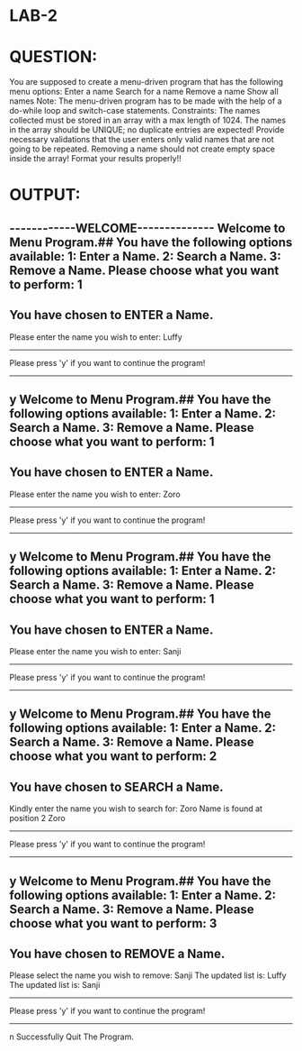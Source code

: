 # LAB-2
# QUESTION:


You are supposed to create a menu-driven program that has the following menu options:
Enter a name
Search for a name
Remove a name
Show all names
Note:
The menu-driven program has to be made with the help of a do-while loop and switch-case statements.
Constraints:
The names collected must be stored in an array with a max length of 1024.
The names in the array should be UNIQUE; no duplicate entries are expected!
Provide necessary validations that the user enters only valid names that are not going to be repeated.
Removing a name should not create empty space inside the array!
Format your results properly!!











# OUTPUT:
------------WELCOME--------------
Welcome to Menu Program.## You have the following options available: 
1: Enter a Name.
2: Search a Name.
3: Remove a Name.
Please choose what you want to perform:
1
--------------------------------
You have chosen to ENTER a Name.
------------------------------------
Please enter the name you wish to enter:
Luffy
*******************************************************
Please press 'y' if you want to continue the program!
***********************************************************
y
Welcome to Menu Program.## You have the following options available: 
1: Enter a Name.
2: Search a Name.
3: Remove a Name.
Please choose what you want to perform:
1
--------------------------------
You have chosen to ENTER a Name.
------------------------------------
Please enter the name you wish to enter:
Zoro
*******************************************************
Please press 'y' if you want to continue the program!
***********************************************************
y
Welcome to Menu Program.## You have the following options available: 
1: Enter a Name.
2: Search a Name.
3: Remove a Name.
Please choose what you want to perform:
1
--------------------------------
You have chosen to ENTER a Name.
------------------------------------
Please enter the name you wish to enter:
Sanji
*******************************************************
Please press 'y' if you want to continue the program!
***********************************************************
y
Welcome to Menu Program.## You have the following options available: 
1: Enter a Name.
2: Search a Name.
3: Remove a Name.
Please choose what you want to perform:
2
----------------------------------
You have chosen to SEARCH a Name.
--------------------------------
Kindly enter the name you wish to search for:
Zoro
Name is found at position 2
Zoro
*******************************************************
Please press 'y' if you want to continue the program!
***********************************************************
y
Welcome to Menu Program.## You have the following options available: 
1: Enter a Name.
2: Search a Name.
3: Remove a Name.
Please choose what you want to perform:
3
------------------------------------
You have chosen to REMOVE a Name.
--------------------------------------
Please select the name you wish to remove:
Sanji
The updated list is: Luffy
The updated list is: Sanji
*******************************************************
Please press 'y' if you want to continue the program!
***********************************************************
n
Successfully Quit The Program.
